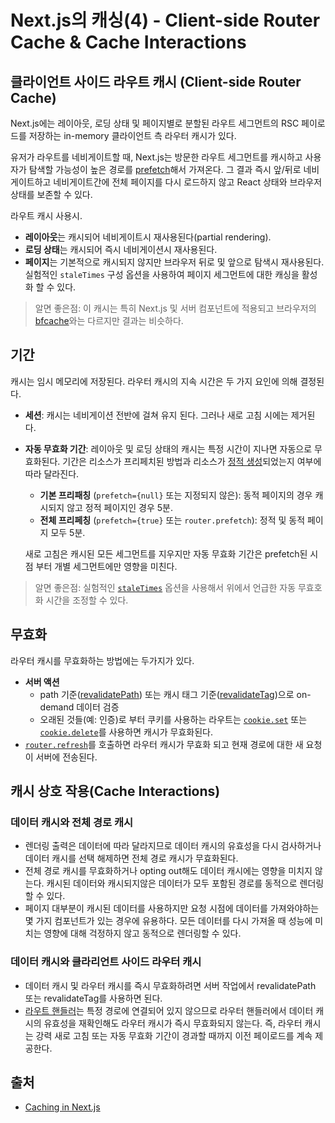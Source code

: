 # Next.js의 캐싱(4) - Client-side Router Cache & Cache Interactions

## 클라이언트 사이드 라우트 캐시 (Client-side Router Cache)

Next.js에는 레이아웃, 로딩 상태 및 페이지별로 분할된 라우트 세그먼트의 RSC 페이로드를 저장하는 in-memory 클라이언트 측 라우터 캐시가 있다.

유저가 라우트를 네비게이트할 때, Next.js는 방문한 라우트 세그먼트를 캐시하고 사용자가 탐색할 가능성이 높은 경로를 [prefetch](https://nextjs.org/docs/app/building-your-application/routing/linking-and-navigating#2-prefetching)해서 가져온다. 그 결과 즉시 앞/뒤로 네비게이트하고 네비게이트간에 전체 페이지를 다시 로드하지 않고 React 상태와 브라우저 상태를 보존할 수 있다.

라우트 캐시 사용시.

- **레이아웃**는 캐시되어 네비게이트시 재사용된다(partial rendering).
- **로딩 상태**는 캐시되어 즉시 네비게이션시 재사용된다.
- **페이지**는 기본적으로 캐시되지 않지만 브라우저 뒤로 및 앞으로 탐색시 재사용된다. 실험적인 `staleTimes` 구성 옵션을 사용하여 페이지 세그먼트에 대한 캐싱을 활성화 할 수 있다.

> 알면 좋은점: 이 캐시는 특히 Next.js 및 서버 컴포넌트에 적용되고 브라우저의 [bfcache](https://web.dev/bfcache/)와는 다르지만 결과는 비슷하다.

## 기간

캐시는 임시 메모리에 저장된다. 라우터 캐시의 지속 시간은 두 가지 요인에 의해 결정된다.

- **세션**: 캐시는 네비게이션 전반에 걸쳐 유지 된다. 그러나 새로 고침 시에는 제거된다.
- **자동 무효화 기간**: 레이아웃 및 로딩 상태의 캐시는 특정 시간이 지나면 자동으로 무효화된다. 기간은 리소스가 프리페치된 방법과 리소스가 [정적 생성](https://nextjs.org/docs/app/building-your-application/rendering/server-components#static-rendering-default)되었는지 여부에 따라 달라진다.

  - **기본 프리패칭** (`prefetch={null}` 또는 지정되지 않은): 동적 페이지의 경우 캐시되지 않고 정적 페이지인 경우 5분.
  - **전체 프리페칭** (`prefetch={true}` 또는 `router.prefetch`): 정적 및 동적 페이지 모두 5분.

  새로 고침은 캐시된 모든 세그먼트를 지우지만 자동 무효화 기간은 prefetch된 시점 부터 개별 세그먼트에만 영향을 미친다.

> 알면 좋은점: 실험적인 [`staleTimes`](https://nextjs.org/docs/app/api-reference/next-config-js/staleTimes) 옵션을 사용해서 위에서 언급한 자동 무효호화 시간을 조정할 수 있다.

## 무효화

라우터 캐시를 무효화하는 방법에는 두가지가 있다.

- **서버 액션**
  - path 기준([revalidatePath](https://nextjs.org/docs/app/api-reference/functions/revalidatePath)) 또는 캐시 태그 기준([revalidateTag](https://nextjs.org/docs/app/api-reference/functions/revalidateTag))으로 on-demand 데이터 검증
  - 오래된 것들(예: 인증)로 부터 쿠키를 사용하는 라우트는 [`cookie.set`](https://nextjs.org/docs/app/api-reference/functions/cookies#methods) 또는 [`cookie.delete`](https://nextjs.org/docs/app/api-reference/functions/cookies#methods)를 사용하면 캐시가 무효화된다.
- [`router.refresh`](https://nextjs.org/docs/app/api-reference/functions/use-router)를 호출하면 라우터 캐시가 무효화 되고 현재 경로에 대한 새 요청이 서버에 전송된다.

## 캐시 상호 작용(Cache Interactions)

### 데이터 캐시와 전체 경로 캐시

- 렌더링 출력은 데이터에 따라 달라지므로 데이터 캐시의 유효성을 다시 검사하거나 데이터 캐시를 선택 해제하면 전체 경로 캐시가 무효화된다.
- 전체 경로 캐시를 무효화하거나 opting out해도 데이터 캐시에는 영향을 미치지 않는다. 캐시된 데이터와 캐시되지않은 데이터가 모두 포함된 경로를 동적으로 렌더링할 수 있다.
- 페이지 대부분이 캐시된 데이터를 사용하지만 요청 시점에 데이터를 가져와야하는 몇 가지 컴포넌트가 있는 경우에 유용하다. 모든 데이터를 다시 가져올 때 성능에 미치는 영향에 대해 걱정하지 않고 동적으로 렌더링할 수 있다.

### 데이터 캐시와 클라리언트 사이드 라우터 캐시

- 데이터 캐시 및 라우터 캐시를 즉시 무효화하려면 서버 작업에서 revalidatePath 또는 revalidateTag를 사용하면 된다.
- [라우트 핸들러](https://nextjs.org/docs/app/building-your-application/routing/route-handlers)는 특정 경로에 연결되어 있지 않으므로 라우터 핸들러에서 데이터 캐시의 유효성을 재확인해도 라우터 캐시가 즉시 무효화되지 않는다. 즉, 라우터 캐시는 강력 새로 고침 또는 자동 무효화 기간이 경과할 때까지 이전 페이로드를 계속 제공한다.

## 출처

- [Caching in Next.js](https://nextjs.org/docs/app/building-your-application/caching#client-side-router-cache)

